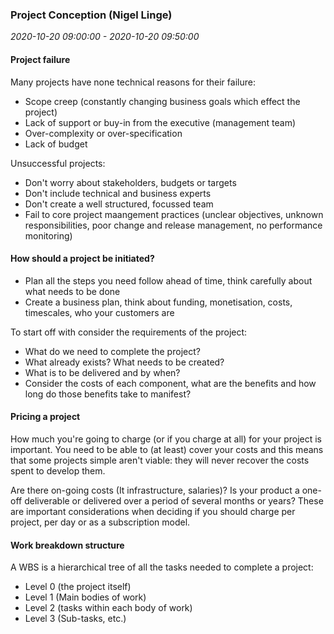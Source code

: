 ### Project Conception (Nigel Linge)

_2020-10-20 09:00:00 - 2020-10-20 09:50:00_

#### Project failure

Many projects have none technical reasons for their failure:

* Scope creep (constantly changing business goals which effect the project)
* Lack of support or buy-in from the executive (management team)
* Over-complexity or over-specification
* Lack of budget

Unsuccessful projects:

* Don't worry about stakeholders, budgets or targets
* Don't include technical and business experts
* Don't create a well structured, focussed team
* Fail to core project maangement practices (unclear objectives, unknown responsibilities, poor change and release management, no performance monitoring)

#### How should a project be initiated?

* Plan all the steps you need follow ahead of time, think carefully about what needs to be done
* Create a business plan, think about funding, monetisation, costs, timescales, who your customers are

To start off with consider the requirements of the project:

* What do we need to complete the project?
* What already exists? What needs to be created?
* What is to be delivered and by when?
* Consider the costs of each component, what are the benefits and how long do those benefits take to manifest?

#### Pricing a project

How much you're going to charge (or if you charge at all) for your project is important. You need to be able to (at least) cover your costs and this means that some projects simple aren't viable: they will never recover the costs spent to develop them.

Are there on-going costs (It infrastructure, salaries)? Is your product a one-off deliverable or delivered over a period of several months or years? These are important considerations when deciding if you should charge per project, per day or as a subscription model.

#### Work breakdown structure

A WBS is a hierarchical tree of all the tasks needed to complete a project:

* Level 0 (the project itself)
* Level 1 (Main bodies of work)
* Level 2 (tasks within each body of work)
* Level 3 (Sub-tasks, etc.)
